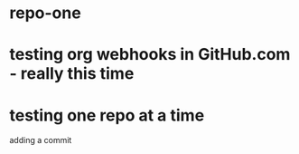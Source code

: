 # repo-one
# testing org webhooks in GitHub.com - really this time
# testing one repo at a time
adding a commit
